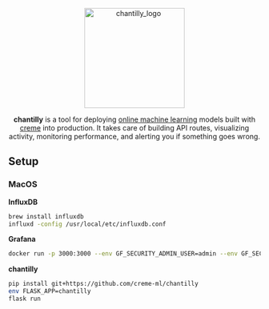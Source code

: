 <p align="center">
  <img height="200px" src="https://docs.google.com/drawings/d/e/2PACX-1vQ0AFza3nHkrhe0Fam_NAZF5wgGzskKTV5To4cfHAmrCuhr3cZnJiZ3pD1OfXVP72A435b5IlsduoQC/pub?w=580&h=259" alt="chantilly_logo">
</p>

<p align="center">
  <b>chantilly</b> is a tool for deploying <a href="https://www.wikiwand.com/en/Online_machine_learning">online machine learning</a> models built with <a href="https://github.com/creme-ml/creme">creme</a> into production. It takes care of building API routes, visualizing activity, monitoring performance, and alerting you if something goes wrong.
</p>

## Setup

### MacOS

**InfluxDB**

```sh
brew install influxdb
influxd -config /usr/local/etc/influxdb.conf
```

**Grafana**

```sh
docker run -p 3000:3000 --env GF_SECURITY_ADMIN_USER=admin --env GF_SECURITY_ADMIN_PASSWORD=admin grafana/grafana
```

**chantilly**

```sh
pip install git+https://github.com/creme-ml/chantilly
env FLASK_APP=chantilly
flask run
```
